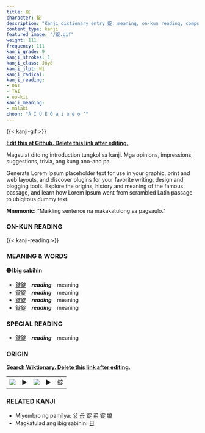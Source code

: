 ```yaml
---
title: 錠
character: 錠
description: "Kanji dictionary entry 錠: meaning, on-kun reading, compounds, origin, related kanji"
content_type: kanji
featured_image: "/錠.gif"
weight: 111
frequency: 111
kanji_grade: 9
kanji_strokes: 1
kanji_class: Jōyō
kanji_jlpt: N1
kanji_radical: 
kanji_reading: 
- DAI
- TAI
- oo-kii
kanji_meaning:
- malaki
chōon: "Ā Ī Ū Ē Ō ā ī ū ē ō ’"
---
```

[//]: # (Don't edit the line below. Kanji animated GIF code is automatically generated.)
{{< kanji-gif >}}

[//]: # (Edit below this line.)

**[Edit this at Github. Delete this link after editing.](https://github.com/tim0g/tim/tree/main/content/kanji/錠/index.md)**

Magsulat dito ng introduction tungkol sa kanji. Mga opinions, impressions, suggestions, trivia, ang kung ano-ano pa.

Generate Lorem Ipsum placeholder text for use in your graphic, print and web layouts, and discover plugins for your favorite writing, design and blogging tools. Explore the origins, history and meaning of the famous passage, and learn how Lorem Ipsum went from scrambled Latin passage to ubiqitous dummy text.
 
**Mnemonic:** "Maikling sentence na makakatulong sa pagsaulo."

### ON-KUN READING

[//]: # (Don't edit the line below. ON-KUN READING code is automatically generated.)
{{< kanji-reading >}}

### MEANING & WORDS

#### ➊ **Ibig sabihin**
  - [錠](../錠)[錠](../錠)　***reading***　meaning
  - [錠](../錠)[錠](../錠)　***reading***　meaning
  - [錠](../錠)[錠](../錠)　***reading***　meaning
  - [錠](../錠)[錠](../錠)　***reading***　meaning

### SPECIAL READING
  - [錠](../錠)[錠](../錠)　***reading***　meaning

### ORIGIN

**[Search Wiktionary. Delete this link after editing.](https://wiktionary.org/wiki/錠)**
<table class="kanji-table"><tr><td>
<img src="60px-錠-bronze.svg.png">
</td><td>▶</td><td>
<img src="60px-錠-oracle.svg.png">
</td><td>▶</td>
<td class="kanji-origin">錠</td>
</tr></table>

### RELATED KANJI
- Miyembro ng pamilya: [父](../父) [母](../母) [錠](../錠) [弟](../弟) [錠](../錠) [娘](../娘)
- Magkatulad ang ibig sabihin: [日](../日)
